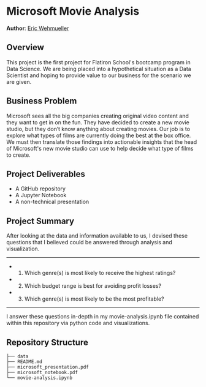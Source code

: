 # Microsoft Movie Analysis

**Author**: [Eric Wehmueller](mailto:ericwehmueller@gmail.com)

## Overview

This project is the first project for Flatiron School's bootcamp program in Data Science.  We are being placed into a hypothetical situation as a Data Scientist and hoping to provide value to our business for the scenario we are given.


## Business Problem

Microsoft sees all the big companies creating original video content and they want to get in on the fun. They have decided to create a new movie studio, but they don’t know anything about creating movies. Our job is to explore what types of films are currently doing the best at the box office. We must then translate those findings into actionable insights that the head of Microsoft's new movie studio can use to help decide what type of films to create.

## Project Deliverables

* A GitHub repository
* A Jupyter Notebook
* A non-technical presentation


## Project Summary

After looking at the data and information available to us, I devised these questions that I believed could be answered through analysis and visualization.
***
* 1. Which genre(s) is most likely to receive the highest ratings?
* 2. Which budget range is best for avoiding profit losses?
* 3. Which genre(s) is most likely to be the most profitable?
***

I answer these questions in-depth in my movie-analysis.ipynb file contained within this repository via python code and visualizations.

## Repository Structure

```
├── data
├── README.md
├── microsoft_presentation.pdf
├── microsoft_notebook.pdf
└── movie-analysis.ipynb
```